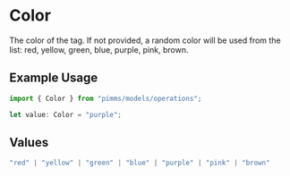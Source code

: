 # Color

The color of the tag. If not provided, a random color will be used from the list: red, yellow, green, blue, purple, pink, brown.

## Example Usage

```typescript
import { Color } from "pimms/models/operations";

let value: Color = "purple";
```

## Values

```typescript
"red" | "yellow" | "green" | "blue" | "purple" | "pink" | "brown"
```